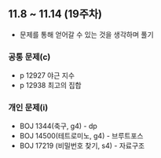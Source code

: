 ## 11.8 ~ 11.14 (19주차)
- 문제를 통해 얻어갈 수 있는 것을 생각하며 풀기

### 공통 문제(c)
- p 12927 야근 지수
- p 12938 최고의 집합

### 개인 문제(i)
- BOJ 1344(축구, g4) - dp
- BOJ 14500(테트로미노, g4) - 브루트포스
- BOJ 17219 (비밀번호 찾기, s4) - 자료구조